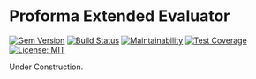 # Proforma Extended Evaluator

[![Gem Version](https://badge.fury.io/rb/proforma-extended-evaluator.svg)](https://badge.fury.io/rb/proforma-extended-evaluator) [![Build Status](https://travis-ci.org/bluemarblepayroll/proforma-extended-evaluator.svg?branch=master)](https://travis-ci.org/bluemarblepayroll/proforma-extended-evaluator) [![Maintainability](https://api.codeclimate.com/v1/badges/79e66b596906f633bc95/maintainability)](https://codeclimate.com/github/bluemarblepayroll/proforma-extended-evaluator/maintainability) [![Test Coverage](https://api.codeclimate.com/v1/badges/79e66b596906f633bc95/test_coverage)](https://codeclimate.com/github/bluemarblepayroll/proforma-extended-evaluator/test_coverage) [![License: MIT](https://img.shields.io/badge/License-MIT-yellow.svg)](https://opensource.org/licenses/MIT)

Under Construction.
